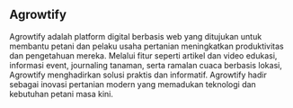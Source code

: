 ## Agrowtify
Agrowtify adalah platform digital berbasis web yang ditujukan untuk membantu petani dan pelaku usaha pertanian meningkatkan produktivitas dan pengetahuan mereka. Melalui fitur seperti artikel dan video edukasi, informasi event, journaling tanaman, serta ramalan cuaca berbasis lokasi, Agrowtify menghadirkan solusi praktis dan informatif. Agrowtify hadir sebagai inovasi pertanian modern yang memadukan teknologi dan kebutuhan petani masa kini.
